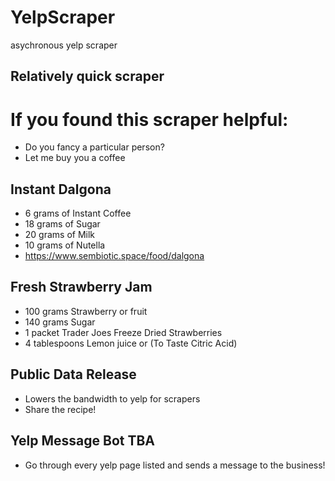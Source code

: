 # YelpScraper
asychronous yelp scraper

## Relatively quick scraper

# If you found this scraper helpful:
- Do you fancy a particular person? 
- Let me buy you a coffee

## Instant Dalgona

- 6 grams of Instant Coffee
- 18 grams of Sugar
- 20 grams of Milk
- 10 grams of Nutella
- https://www.sembiotic.space/food/dalgona

## Fresh Strawberry Jam
- 100 grams Strawberry or fruit
- 140 grams Sugar
- 1 packet Trader Joes Freeze Dried Strawberries
- 4 tablespoons Lemon juice or (To Taste Citric Acid)

## Public Data Release
- Lowers the bandwidth to yelp for scrapers
- Share the recipe!

## Yelp Message Bot TBA
- Go through every yelp page listed and sends a message to the business!
